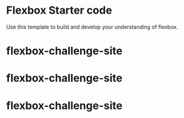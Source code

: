 # Flexbox Starter code

Use this template to build and develop your understanding of flexbox.
# flexbox-challenge-site
# flexbox-challenge-site
# flexbox-challenge-site

